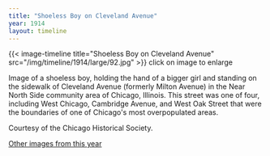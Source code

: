 ```yaml
---
title: "Shoeless Boy on Cleveland Avenue"
year: 1914
layout: timeline
---
```


{{< image-timeline title="Shoeless Boy on Cleveland Avenue" src="/img/timeline/1914/large/92.jpg" >}}
click on image to enlarge

Image of a shoeless boy, holding the hand of a bigger girl and standing on the sidewalk of Cleveland Avenue (formerly Milton Avenue) in the Near North Side community area of Chicago, Illinois. This street was one of four, including West Chicago, Cambridge Avenue, and West Oak Street that were the boundaries of one of Chicago's most overpopulated areas. 

Courtesy of the Chicago Historical Society.

[Other images from this year](/historical/timeline/1914)